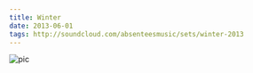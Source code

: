 ```yaml
---
title: Winter
date: 2013-06-01
tags: http://soundcloud.com/absenteesmusic/sets/winter-2013
---
```


![pic](https://unsplash.it/450/450?image=101)
